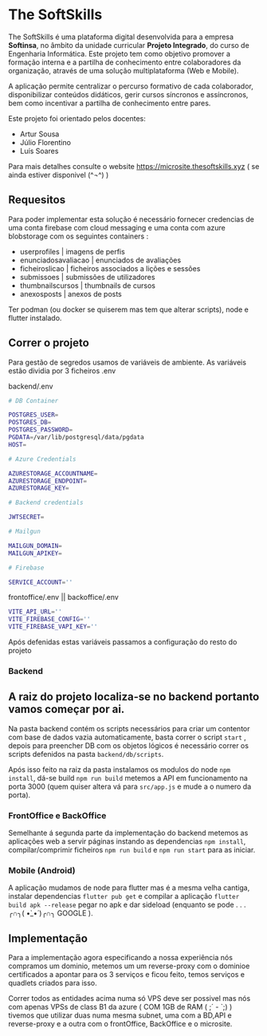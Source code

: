 # The SoftSkills 

 The SoftSkills é uma plataforma digital desenvolvida para a empresa **Softinsa**, no âmbito da unidade curricular **Projeto Integrado**, do curso de Engenharia Informática. Este projeto tem como objetivo promover a formação interna e a partilha de conhecimento entre colaboradores da organização, através de uma solução multiplataforma (Web e Mobile).

A aplicação permite centralizar o percurso formativo de cada colaborador, disponibilizar conteúdos didáticos, gerir cursos síncronos e assíncronos, bem como incentivar a partilha de conhecimento entre pares. 

Este projeto foi orientado pelos docentes:

- Artur Sousa
- Júlio Florentino
- Luís Soares

Para mais detalhes consulte o website https://microsite.thesoftskills.xyz ( se ainda estiver disponivel (^¬^) )


## Requesitos

Para poder implementar esta solução é necessário fornecer credencias de uma conta firebase com cloud messaging e uma conta com azure blobstorage com os seguintes containers :

- userprofiles | imagens de perfis
- enunciadosavaliacao | enunciados de avaliações
- ficheiroslicao | ficheiros associados a lições e sessões
- submissoes | submissões de utilizadores
- thumbnailscursos | thumbnails de cursos
- anexosposts | anexos de posts

Ter podman (ou docker se quiserem mas tem que alterar scripts), node e flutter instalado.

## Correr o projeto

Para gestão de segredos usamos de variáveis de ambiente.
As variáveis estão dividia por 3 ficheiros .env

backend/.env
```bash
# DB Container

POSTGRES_USER=
POSTGRES_DB=
POSTGRES_PASSWORD=
PGDATA=/var/lib/postgresql/data/pgdata
HOST=

# Azure Credentials

AZURESTORAGE_ACCOUNTNAME=
AZURESTORAGE_ENDPOINT=
AZURESTORAGE_KEY=

# Backend credentials

JWTSECRET=

# Mailgun

MAILGUN_DOMAIN=
MAILGUN_APIKEY=

# Firebase

SERVICE_ACCOUNT=''
```

frontoffice/.env || backoffice/.env
```bash
VITE_API_URL=''
VITE_FIREBASE_CONFIG=''
VITE_FIREBASE_VAPI_KEY=''
```

Após defenidas estas variáveis passamos a configuração do resto do projeto


### Backend

A raiz do projeto localiza-se no backend portanto vamos começar por ai.
---

Na pasta backend contém os scripts necessários para criar um contentor com base de dados vazia automaticamente, basta correr o script `start` , depois para preencher DB com os objetos lógicos é necessário correr os scripts defenidos na pasta `backend/db/scripts`.

Após isso feito na raiz da pasta instalamos os modulos do node `npm install`, dá-se build `npm run build` metemos a API em funcionamento na porta 3000 (quem quiser altera vá para `src/app.js` e mude a o numero da porta).

### FrontOffice e BackOffice

Semelhante á segunda parte da implementação do backend metemos as aplicações web a servir páginas instando as dependencias `npm install`, compilar/comprimir ficheiros `npm run build` e `npm run start` para as iniciar.


### Mobile (Android)

A aplicação mudamos de node para flutter mas é a mesma velha cantiga, instalar dependencias `flutter pub get` e compilar a aplicação `flutter build apk --release` pegar no apk e dar sideload (enquanto se pode . . . ╭∩╮( •̀_•́ )╭∩╮ GOOGLE ).


## Implementação

Para a implementação agora especificando a nossa experiência nós compramos um dominio, metemos um um reverse-proxy com o dominioe certificados a apontar para os 3 serviços e ficou feito, temos serviços e quadlets criados para isso.

Correr todos as entidades acima numa só VPS deve ser possivel mas nós com apenas VPSs de class B1 da azure ( COM 1GB de RAM ( ;´ - `;) ) tivemos que utilizar duas numa mesma subnet, uma com a BD,API e reverse-proxy e a outra com o frontOffice, BackOffice e o microsite. 





